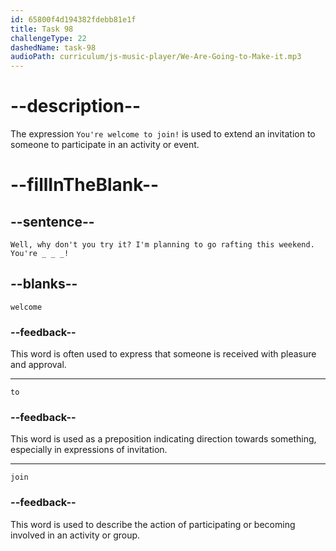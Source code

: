 ```yaml
---
id: 65800f4d194382fdebb81e1f
title: Task 98
challengeType: 22
dashedName: task-98
audioPath: curriculum/js-music-player/We-Are-Going-to-Make-it.mp3
---
```


<!--
AUDIO REFERENCE:
Sophie: Well, why don't you try it? I'm planning to go rafting this weekend. You're welcome to join!
-->

# --description--

The expression `You're welcome to join!` is used to extend an invitation to someone to participate in an activity or event.

# --fillInTheBlank--

## --sentence--

`Well, why don't you try it? I'm planning to go rafting this weekend. You're _ _ _!`

## --blanks--

`welcome`

### --feedback--

This word is often used to express that someone is received with pleasure and approval.

---

`to`

### --feedback--

This word is used as a preposition indicating direction towards something, especially in expressions of invitation.

---

`join`

### --feedback--

This word is used to describe the action of participating or becoming involved in an activity or group.
